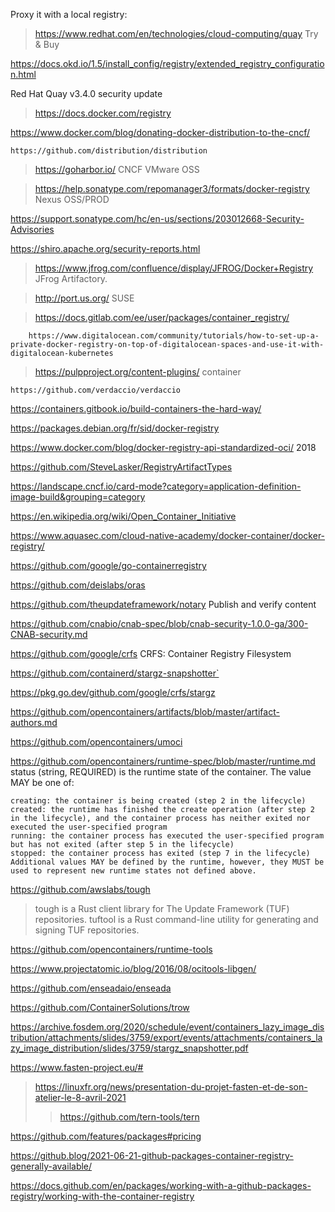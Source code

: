 Proxy it with a local registry:

> https://www.redhat.com/en/technologies/cloud-computing/quay Try & Buy

  https://docs.okd.io/1.5/install_config/registry/extended_registry_configuration.html
  
  Red Hat Quay v3.4.0 security update
  
> https://docs.docker.com/registry

  https://www.docker.com/blog/donating-docker-distribution-to-the-cncf/
  
    https://github.com/distribution/distribution

> https://goharbor.io/ CNCF VMware OSS


> https://help.sonatype.com/repomanager3/formats/docker-registry Nexus OSS/PROD

  https://support.sonatype.com/hc/en-us/sections/203012668-Security-Advisories

  https://shiro.apache.org/security-reports.html

> https://www.jfrog.com/confluence/display/JFROG/Docker+Registry JFrog Artifactory.

> http://port.us.org/ SUSE

> https://docs.gitlab.com/ee/user/packages/container_registry/

        https://www.digitalocean.com/community/tutorials/how-to-set-up-a-private-docker-registry-on-top-of-digitalocean-spaces-and-use-it-with-digitalocean-kubernetes

> https://pulpproject.org/content-plugins/ container
  
    https://github.com/verdaccio/verdaccio


https://containers.gitbook.io/build-containers-the-hard-way/


https://packages.debian.org/fr/sid/docker-registry


https://www.docker.com/blog/docker-registry-api-standardized-oci/ 2018

https://github.com/SteveLasker/RegistryArtifactTypes


https://landscape.cncf.io/card-mode?category=application-definition-image-build&grouping=category

https://en.wikipedia.org/wiki/Open_Container_Initiative

https://www.aquasec.com/cloud-native-academy/docker-container/docker-registry/


https://github.com/google/go-containerregistry

https://github.com/deislabs/oras

https://github.com/theupdateframework/notary Publish and verify content

https://github.com/cnabio/cnab-spec/blob/cnab-security-1.0.0-ga/300-CNAB-security.md

https://github.com/google/crfs CRFS: Container Registry Filesystem

https://github.com/containerd/stargz-snapshotter`

https://pkg.go.dev/github.com/google/crfs/stargz

https://github.com/opencontainers/artifacts/blob/master/artifact-authors.md

https://github.com/opencontainers/umoci

https://github.com/opencontainers/runtime-spec/blob/master/runtime.md
status (string, REQUIRED) is the runtime state of the container. The value MAY be one of:

    creating: the container is being created (step 2 in the lifecycle)
    created: the runtime has finished the create operation (after step 2 in the lifecycle), and the container process has neither exited nor executed the user-specified program
    running: the container process has executed the user-specified program but has not exited (after step 5 in the lifecycle)
    stopped: the container process has exited (step 7 in the lifecycle)
    Additional values MAY be defined by the runtime, however, they MUST be used to represent new runtime states not defined above.

https://github.com/awslabs/tough
> tough is a Rust client library for The Update Framework (TUF) repositories.
> tuftool is a Rust command-line utility for generating and signing TUF repositories.

https://github.com/opencontainers/runtime-tools

https://www.projectatomic.io/blog/2016/08/ocitools-libgen/

https://github.com/enseadaio/enseada

https://github.com/ContainerSolutions/trow

https://archive.fosdem.org/2020/schedule/event/containers_lazy_image_distribution/attachments/slides/3759/export/events/attachments/containers_lazy_image_distribution/slides/3759/stargz_snapshotter.pdf

https://www.fasten-project.eu/#
> https://linuxfr.org/news/presentation-du-projet-fasten-et-de-son-atelier-le-8-avril-2021
> > https://github.com/tern-tools/tern

https://github.com/features/packages#pricing

https://github.blog/2021-06-21-github-packages-container-registry-generally-available/

https://docs.github.com/en/packages/working-with-a-github-packages-registry/working-with-the-container-registry